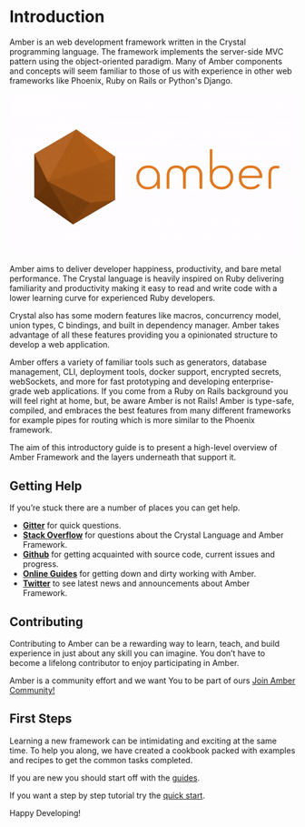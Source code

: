 # Introduction

Amber is an web development framework written in the Crystal programming language. The framework implements the server-side MVC pattern using the object-oriented paradigm. Many of Amber components and concepts will seem familiar to those of us with experience in other web frameworks like Phoenix, Ruby on Rails or Python's Django.

![Amber Framework](https://raw.githubusercontent.com/amberframework/site-assets/master/videos/amber-animated-logo.gif)

Amber aims to deliver developer happiness, productivity, and bare metal performance. The Crystal language is heavily inspired on Ruby delivering familiarity and productivity making it easy to read and write code with a lower learning curve for experienced Ruby developers.

Crystal also has some modern features like macros, concurrency model, union types, C bindings, and built in dependency manager. Amber takes advantage of all these features providing you a opinionated structure to develop a web application.

Amber offers a variety of familiar tools such as generators, database management, CLI, deployment tools, docker support, encrypted secrets, webSockets, and more for fast prototyping and developing enterprise-grade web applications. If you come from a Ruby on Rails background you will feel right at home, but, be aware Amber is not Rails! Amber is type-safe, compiled, and embraces the best features from many different frameworks for example pipes for routing which is more similar to the Phoenix framework.

The aim of this introductory guide is to present a high-level overview of Amber Framework and the layers underneath that support it.

## Getting Help

If you’re stuck there are a number of places you can get help.

* [**Gitter**](https://gitter.im/amberframework/amber) for quick questions.
* [**Stack Overflow**](https://stackoverflow.com/questions/tagged/amber-framework) for questions about the Crystal Language and Amber Framework.
* [**Github**](https://github.com/amberframework/amber) for getting acquainted with source code, current issues and progress.
* [**Online Guides**](https://docs.amberframework.org/amber) for getting down and dirty working with Amber.
* [**Twitter**](https://twitter.com/amberframework) to see latest news and announcements about Amber Framework.

## Contributing

Contributing to Amber can be a rewarding way to learn, teach, and build experience in just about any skill you can imagine. You don’t have to become a lifelong contributor to enjoy participating in Amber.

Amber is a community effort and we want You to be part of ours [Join Amber Community!](https://github.com/amberframework/amber/blob/master/.github/CONTRIBUTING.md)

## First Steps

Learning a new framework can be intimidating and exciting at the same time. To help you along, we have created a cookbook packed with examples and recipes to get the common tasks completed.

If you are new you should start off with the [guides](guides/).

If you want a step by step tutorial try the [quick start](getting-started/).

Happy Developing!
